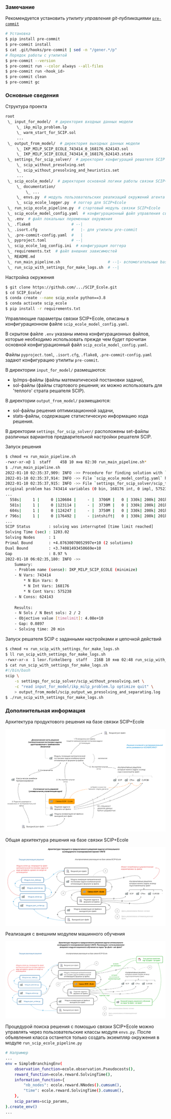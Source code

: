 ### Замечание
Рекомендуется установить _утилиту управления git-публикациями_ [`pre-commit`](https://pre-commit.com)
```bash
# Установка
$ pip install pre-commit
$ pre-commit install
$ cat .git/hooks/pre-commit | sed -n "/gener.*/p"
# Порядок работы с утилитой
$ pre-commit --version
$ pre-commit run --color always --all-files
$ pre-commit run <hook_id>
$ pre-commit clean
$ pre-commit gc
```

### Основные сведения
Структура проекта
```bash
root
 \_ input_for_model/  # директория входных данных модели
     \_ ikp_milp_problem.lp
     \_ warm_start_for_SCIP.sol
     ...
 \_ output_from_model/  # директория выходных данных модели
     \_ IKP_MILP_SCIP_ECOLE_743414_0_168176_624143.sol
     \_ IKP_MILP_SCIP_ECOLE_743414_0_168176_624143.stats
 \_ settings_for_scip_solver/  # директория конфигураций решателя SCIP
     \_ scip_without_presolving.set
     \_ scip_without_presolving_and_heuristics.set
     ...
 \_ scip_ecole_model/  # директория основной логики работы связки SCIP+Ecole
     \_ documentation/
         \_ ...
     \_ envs.py  # модуль пользовательских реализаций окружений агента для Ecole
     \_ scip_ecole_logger.py  # логгер для SCIP+Ecole
 \_ run_scip_ecole_pipeline.py  # стартовый модуль связки SCIP+Ecole
 \_ scip_ecole_model_config.yaml  # конфигурационный файл управления связкой SCIP+Ecole
 \_ .env  # файл локальных переменных окружения
 \_ .flake8                  # --|
 \_ .isort.cfg               #   |- для утилиты pre-commit
 \_ .pre-commit-config.yaml  #   |
 \_ pyproject.toml           # --|
 \_ scip_ecole_log_config.ini  # конфигурация логгера
 \_ requirements.txt  # файл внешних зависимостей
 \_ README.md
 \_ run_main_pipeline.sh                     # --|- вспомогательные bash-сценарии
 \_ run_scip_with_settings_for_make_logs.sh  # --|
```
Настройка окружения
```bash
$ git clone https://github.com/.../SCIP_Ecole.git
$ cd SCIP_Ecole/
$ conda create --name scip_ecole python==3.8
$ conda activate scip_ecole
$ pip install -r requirements.txt
```
Управляющие параметры связки SCIP+Ecole, описаны в конфигурационном файле `scip_ecole_model_config.yaml`.

В скрытом файле `.env` указаны имена конфигурационных файлов, которые необходимо использовать прежде
чем будет прочитан основной конфигурационный файл `scip_ecole_model_config.yaml`.

Файлы `pyproject.toml`, `.isort.cfg`, `.flake8`, `.pre-commit-config.yaml` задают конфигурацию утилиты `pre-commit`.

В директории `input_for_model/` размещаются:
- lp/mps-файлы (файлы математической постановки задачи),
- sol-файлы (файлы стартового решения; их можно использовать для 'теплого' страта решателя SCIP).

В директории `output_from_model/` размещаются:
- sol-файлы решения оптимизационной задачи,
- stats-файлы, содержащие статистическую информацию хода решения.

В директории `settings_for_scip_solver/` расположены set-файлы различных вариантов предварительной настройки решателя SCIP.

Запуск решения
```bash
$ chmod +x run_main_pipeline.sh
-rwxr-xr-x@ 1  staff    45B 10 янв 02:30 run_main_pipeline.sh*
$ ./run_main_pipeline.sh
2022-01-10 02:35:37,909: INFO ->> Procedure for finding solution with `SCIP+Ecole` has been started ...
2022-01-10 02:35:37,914: INFO ->> File `scip_ecole_model_config.yaml` has been read successfully!
2022-01-10 02:35:37,915: INFO ->> File `settings_for_scip_solver/scip_test.set` has been read successfully!
original problem has 743414 variables (0 bin, 168176 int, 0 impl, 575238 cont) and 624143 constraints
...
  558s|     1 |     0 |120604 |     - |  3706M |   0 | 330k| 200k| 201k|1486 |  9 |   0 |   0 | 3.740507e+10 | 1.221046e+11 | 226.44%| unknown
  581s|     1 |     0 |123114 |     - |  3730M |   0 | 330k| 200k| 201k|1789 | 10 |   0 |   0 | 3.740556e+10 | 1.221046e+11 | 226.43%| unknown
  604s|     1 |     0 |124247 |     - |  3750M |   0 | 330k| 200k| 201k|1919 | 11 |   0 |   0 | 3.740815e+10 | 1.221046e+11 | 226.41%| unknown
r 796s|     1 |     0 |176492 |     - |intshift|   0 | 330k| 200k| 201k|1919 | 11 |   0 |   0 | 3.740815e+10 | 4.076301e+10 |   8.97%| unknown
...
SCIP Status        : solving was interrupted [time limit reached]
Solving Time (sec) : 1203.02
Solving Nodes      : 1
Primal Bound       : +4.07630070052997e+10 (2 solutions)
Dual Bound         : +3.74081493450669e+10
Gap                : 8.97 %
2022-01-10 06:02:35,180: INFO ->>
	Summary:
	- Problem name (sense): IKP_MILP_SCIP_ECOLE (minimize)
	- N Vars: 743414
		* N Bin Vars: 0
		* N Int Vars: 168176
		* N Cont Vars: 575238
	- N Conss: 624143

	Results:
	- N Sols / N Best sols: 2 / 2
	- Objective value [timelimit]: 4.08e+10
	- Gap: 0.0897
	- Solving time: 20 min
```

Запуск решателя SCIP с заданными настройками и цепочкой действий
```bash
$ chmod +x run_scip_with_settings_for_make_logs.sh
$ ll run_scip_with_settings_for_make_logs.sh
-rwxr-xr-x  1 leor.finkelberg  staff   216B 10 янв 02:48 run_scip_with_settings_for_make_logs.sh*
$ cat run_scip_with_settings_for_make_logs.sh
#!/bin/bash
scip \
    -s settings_for_scip_solver/scip_without_presolving.set \
    -c "read input_for_model/ikp_milp_problem.lp optimize quit" \
    > output_from_model/scip_output_wo_presolving_and_separating.log
$ ./run_scip_with_settings_for_make_logs.sh
```
### Дополнительная информация

Архитектура продуктового решения на базе связки SCIP+Ecole

![image_info](./scip_ecole_model/documentation/prospects_ML_algorithms_for_MILP/figures/architec_scip_ecole_product.PNG)

Общая архитектура решения на базе связки SCIP+Ecole

![image_info](./scip_ecole_model/documentation/prospects_ML_algorithms_for_MILP/figures/architec_scip_ecole.PNG)

Реализация с внешним модулем машинного обучения

![image_info](./scip_ecole_model/documentation/prospects_ML_algorithms_for_MILP/figures/architec_scip_ecole_ml.PNG)

Процедурой поиска решения с помощью связки SCIP+Ecole можно управлять
через пользовательские классы модуля `envs.py`. После объявления класса останется только создать экземпляр окружения в модуле `run_scip_ecole_pipeline.py`
```bash
# Например
...
env = SimpleBranchingEnv(
    observation_function=ecole.observation.Pseudocosts(),
    reward_function=ecole.reward.SolvingTime(),
    information_function={
        "nb_nodes": ecole.reward.NNodes().cumsum(),
        "time": ecole.reward.SolvingTime().cumsum(),
    },
    scip_params=scip_params,
).create_env()
...
```
